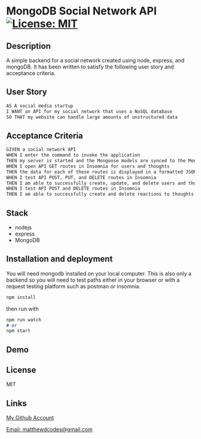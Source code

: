 # MongoDB Social Network API [![License: MIT](https://img.shields.io/badge/License-MIT-yellow.svg)](https://opensource.org/licenses/MIT)

## Description

A simple backend for a social network created using node, express, and mongoDB. It has been written to satisfy the following user story and acceptance criteria.

## User Story

```md
AS A social media startup
I WANT an API for my social network that uses a NoSQL database
SO THAT my website can handle large amounts of unstructured data
```

## Acceptance Criteria

```md
GIVEN a social network API
WHEN I enter the command to invoke the application
THEN my server is started and the Mongoose models are synced to the MongoDB database
WHEN I open API GET routes in Insomnia for users and thoughts
THEN the data for each of these routes is displayed in a formatted JSON
WHEN I test API POST, PUT, and DELETE routes in Insomnia
THEN I am able to successfully create, update, and delete users and thoughts in my database
WHEN I test API POST and DELETE routes in Insomnia
THEN I am able to successfully create and delete reactions to thoughts and add and remove friends to a user’s friend list
```

## Stack

* nodejs
* express
* MongoDB

## Installation and deployment

You will need mongodb installed on your local computer. This is also only a backend so you will need to test paths either in your browser or with a request testing platform such as postman or insomnia.


```md
npm install
```

then run with

```md
npm run watch
# or
npm start
```

## Demo



## License

MIT


## Links

[My Github Account](https://github.com/mattyd96)

[Email: matthewdcodes@gmail.com](mailto:matthewdcodes@gmail.com)